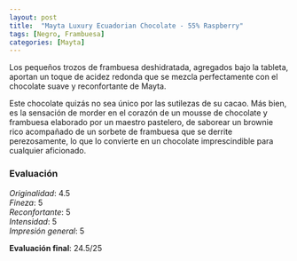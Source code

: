 ```yaml
---
layout: post
title:  "Mayta Luxury Ecuadorian Chocolate - 55% Raspberry"
tags: [Negro, Frambuesa] 
categories: [Mayta]
---
```



Los pequeños trozos de frambuesa deshidratada, agregados bajo la tableta, aportan un toque de acidez redonda que se mezcla perfectamente con el chocolate suave y reconfortante de Mayta.

Este chocolate quizás no sea único por las sutilezas de su cacao. Más bien, es la sensación de morder en el corazón de un mousse de chocolate y frambuesa elaborado por un maestro pastelero, de saborear un brownie rico acompañado de un sorbete de frambuesa que se derrite perezosamente, lo que lo convierte en un chocolate imprescindible para cualquier aficionado.



### Evaluación

_Originalidad_: 4.5  
_Fineza_: 5  
_Reconfortante_: 5  
_Intensidad_: 5  
_Impresión general_: 5

**Evaluación final**: 24.5/25